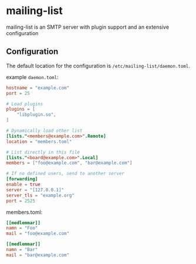 # mailing-list

mailing-list is an SMTP server with plugin support and an extensive configuration

## Configuration

The default location for the configuration is `/etc/mailing-list/daemon.toml`.

example `daemon.toml`:
```toml
hostname = "example.com"
port = 25

# Load plugins
plugins = [
    "libplugin.so",
]

# Dynamically load other list
[lists."<members@example.com>".Remote]
location = "members.toml"

# List directly in this file
[lists."<board@example.com>".Local]
members = ["foo@example.com", "bar@example.com"]

# If no defined users, send to another server
[forwarding]
enable = true
server = "[127.0.0.1]"
server_tls = "example.org"
port = 2525
```
members.toml:
```toml
[[medlemmar]]
namn = "Foo"
mail = "foo@example.com"

[[medlemmar]]
namn = "Bar"
mail = "bar@example.com"
```


